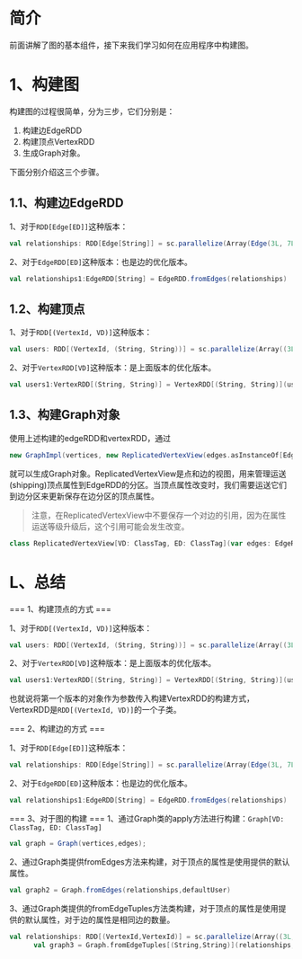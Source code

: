# 简介
前面讲解了图的基本组件，接下来我们学习如何在应用程序中构建图。

# 1、构建图
构建图的过程很简单，分为三步，它们分别是：
1. 构建边EdgeRDD
2. 构建顶点VertexRDD
3. 生成Graph对象。

下面分别介绍这三个步骤。

## 1.1、构建边EdgeRDD
1、对于`RDD[Edge[ED]]`这种版本：
```scala
val relationships: RDD[Edge[String]] = sc.parallelize(Array(Edge(3L, 7L, "collab"),    Edge(5L, 3L, "advisor"),Edge(2L, 5L, "colleague"), Edge(5L, 7L, "pi")))
```

2、对于`EdgeRDD[ED]`这种版本：也是边的优化版本。
```scala
val relationships1:EdgeRDD[String] = EdgeRDD.fromEdges(relationships)
```

## 1.2、构建顶点
1、对于`RDD[(VertexId, VD)]`这种版本：
```scala
val users: RDD[(VertexId, (String, String))] = sc.parallelize(Array((3L, ("rxin", "student")), (7L, ("jgonzal", "postdoc")),(5L, ("franklin", "prof")), (2L, ("istoica", "prof"))))
```

2、对于`VertexRDD[VD]`这种版本：是上面版本的优化版本。
```scala
val users1:VertexRDD[(String, String)] = VertexRDD[(String, String)](users)
```

## 1.3、构建Graph对象
使用上述构建的edgeRDD和vertexRDD，通过
```scala
new GraphImpl(vertices, new ReplicatedVertexView(edges.asInstanceOf[EdgeRDDImpl[ED, VD]])) 
```
就可以生成Graph对象。ReplicatedVertexView是点和边的视图，用来管理运送(shipping)顶点属性到EdgeRDD的分区。当顶点属性改变时，我们需要运送它们到边分区来更新保存在边分区的顶点属性。 

> 注意，在ReplicatedVertexView中不要保存一个对边的引用，因为在属性运送等级升级后，这个引用可能会发生改变。

```scala
class ReplicatedVertexView[VD: ClassTag, ED: ClassTag](var edges: EdgeRDDImpl[ED, VD], var hasSrcId: Boolean = false, var hasDstId: Boolean = false)
```


# L、总结
=== 1、构建顶点的方式 ===

1、对于`RDD[(VertexId, VD)]`这种版本：
```scala
val users: RDD[(VertexId, (String, String))] = sc.parallelize(Array((3L, ("rxin", "student")), (7L, ("jgonzal", "postdoc")),(5L, ("franklin", "prof")), (2L, ("istoica", "prof"))))
```

2、对于`VertexRDD[VD]`这种版本：是上面版本的优化版本。
```scala
val users1:VertexRDD[(String, String)] = VertexRDD[(String, String)](users)
```
也就说将第一个版本的对象作为参数传入构建VertexRDD的构建方式，VertexRDD是`RDD[(VertexId, VD)]`的一个子类。

=== 2、构建边的方式 ===

1、对于`RDD[Edge[ED]]`这种版本：
```scala
val relationships: RDD[Edge[String]] = sc.parallelize(Array(Edge(3L, 7L, "collab"),    Edge(5L, 3L, "advisor"),Edge(2L, 5L, "colleague"), Edge(5L, 7L, "pi")))
```

2、对于`EdgeRDD[ED]`这种版本：也是边的优化版本。
```scala
val relationships1:EdgeRDD[String] = EdgeRDD.fromEdges(relationships)
```

=== 3、对于图的构建 ===
1、通过Graph类的apply方法进行构建：`Graph[VD: ClassTag, ED: ClassTag]`
```scala
val graph = Graph(vertices,edges);
```

2、通过Graph类提供fromEdges方法来构建，对于顶点的属性是使用提供的默认属性。
```scala
val graph2 = Graph.fromEdges(relationships,defaultUser)
```

3、通过Graph类提供的fromEdgeTuples方法类构建，对于顶点的属性是使用提供的默认属性，对于边的属性是相同边的数量。
```scala
val relationships: RDD[(VertexId,VertexId)] = sc.parallelize(Array((3L, 7L),(5L, 3L),(2L, 5L), (5L, 7L)))
      val graph3 = Graph.fromEdgeTuples[(String,String)](relationships,defaultUser)
```